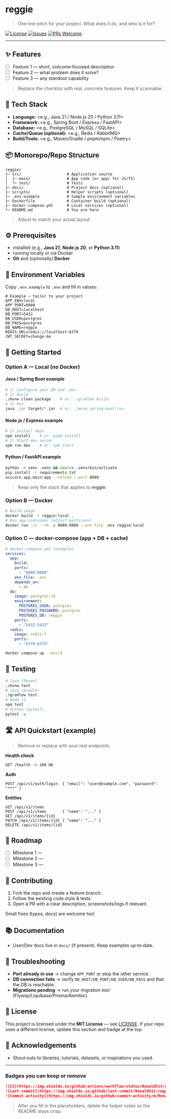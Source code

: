 # reggie

> One‑line pitch for your project. What does it do, and who is it for?

[![License](https://img.shields.io/badge/license-MIT-blue.svg)](#license) [![Issues](https://img.shields.io/github/issues/RonaldSit/reggie.svg)](https://github.com/RonaldSit/reggie/issues) [![PRs Welcome](https://img.shields.io/badge/PRs-welcome-brightgreen.svg)](#contributing)

---

## ✨ Features

* [ ] Feature 1 — short, outcome‑focused description
* [ ] Feature 2 — what problem does it solve?
* [ ] Feature 3 — any standout capability

> Replace the checklist with real, concrete features. Keep it scannable.

## 🧰 Tech Stack

* **Language:** \<e.g., Java 21 / Node.js 20 / Python 3.11>
* **Framework:** \<e.g., Spring Boot / Express / FastAPI>
* **Database:** \<e.g., PostgreSQL / MySQL / SQLite>
* **Cache/Queue (optional):** \<e.g., Redis / RabbitMQ>
* **Build/Tools:** \<e.g., Maven/Gradle / pnpm/npm / Poetry>

## 📦 Monorepo/Repo Structure

```
reggie/
├─ src/                    # Application source
│  ├─ main/                # App code (or app/ for JS/TS)
│  └─ test/                # Tests
├─ docs/                   # Project docs (optional)
├─ scripts/                # Helper scripts (optional)
├─ .env.example            # Sample environment variables
├─ Dockerfile              # Container build (optional)
├─ docker-compose.yml      # Local services (optional)
└─ README.md               # You are here
```

> Adjust to match your actual layout.

## ⚙️ Prerequisites

* <Runtime> installed (e.g., **Java 21**, **Node.js 20**, or **Python 3.11**)
* <Database> running locally or via Docker
* **Git** and (optionally) **Docker**

## 🔐 Environment Variables

Copy `.env.example` to `.env` and fill in values:

```
# Example — tailor to your project
APP_ENV=local
APP_PORT=8080
DB_HOST=localhost
DB_PORT=5432
DB_USER=postgres
DB_PASS=postgres
DB_NAME=reggie
REDIS_URL=redis://localhost:6379
JWT_SECRET=change-me
```

## 🚀 Getting Started

### Option A — Local (no Docker)

#### Java / Spring Boot example

```bash
# 1) Configure your DB and .env
# 2) Build
./mvnw clean package    # or: ./gradlew build
# 3) Run
java -jar target/*.jar  # or: ./mvnw spring-boot:run
```

#### Node.js / Express example

```bash
# 1) Install deps
npm install    # or: pnpm install
# 2) Start dev server
npm run dev    # or: npm start
```

#### Python / FastAPI example

```bash
python -m venv .venv && source .venv/bin/activate
pip install -r requirements.txt
uvicorn app.main:app --reload --port 8080
```

> Keep only the stack that applies to **reggie**.

### Option B — Docker

```bash
# Build image
docker build -t reggie:local .
# Run app container (adjust ports/env)
docker run -it --rm -p 8080:8080 --env-file .env reggie:local
```

### Option C — docker-compose (app + DB + cache)

```yaml
# docker-compose.yml (example)
services:
  app:
    build: .
    ports:
      - "8080:8080"
    env_file: .env
    depends_on:
      - db
  db:
    image: postgres:16
    environment:
      POSTGRES_USER: postgres
      POSTGRES_PASSWORD: postgres
      POSTGRES_DB: reggie
    ports:
      - "5432:5432"
  redis:
    image: redis:7
    ports:
      - "6379:6379"
```

```bash
docker compose up --build
```

## 🧪 Testing

```bash
# Java (Maven)
./mvnw test
# Java (Gradle)
./gradlew test
# Node.js
npm test
# Python (pytest)
pytest -q
```

## 🛣️ API Quickstart (example)

> Remove or replace with your real endpoints.

**Health check**

```http
GET /health -> 200 OK
```

**Auth**

```http
POST /api/v1/auth/login  { "email": "user@example.com", "password": "***" }
```

**Entities**

```http
GET /api/v1/items
POST /api/v1/items       { "name": "..." }
GET /api/v1/items/{id}
PATCH /api/v1/items/{id} { "name": "..." }
DELETE /api/v1/items/{id}
```

## 🧭 Roadmap

* [ ] Milestone 1 — <short goal>
* [ ] Milestone 2 — <short goal>
* [ ] Milestone 3 — <short goal>

## 🤝 Contributing

1. Fork the repo and create a feature branch.
2. Follow the existing code style & tests.
3. Open a PR with a clear description, screenshots/logs if relevant.

Small fixes (typos, docs) are welcome too!

## 📚 Documentation

* User/Dev docs live in `docs/` (if present). Keep examples up‑to‑date.

## 🐞 Troubleshooting

* **Port already in use** → change `APP_PORT` or stop the other service.
* **DB connection fails** → verify `DB_HOST/DB_PORT/DB_USER/DB_PASS` and that the DB is reachable.
* **Migrations pending** → run your migration tool (Flyway/Liquibase/Prisma/Alembic).

## 📜 License

This project is licensed under the **MIT License** — see [LICENSE](./LICENSE).
If your repo uses a different license, update this section and badge at the top.

## 🙌 Acknowledgements

* Shout‑outs to libraries, tutorials, datasets, or inspirations you used.

---

### Badges you can keep or remove

```md
![CI](https://img.shields.io/github/actions/workflow/status/RonaldSit/reggie/ci.yml?branch=main)
![Last commit](https://img.shields.io/github/last-commit/RonaldSit/reggie)
![Commit activity](https://img.shields.io/github/commit-activity/m/RonaldSit/reggie)
```

> After you fill in the placeholders, delete the helper notes so the README stays crisp.
